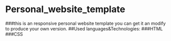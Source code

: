 # Personal_website_template
###this is an responsive personal website template you can get it an modify to produce your own version.
##Used languages&Technologies:
###HTML 
###CSS
